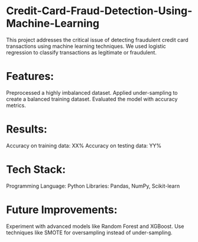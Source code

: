# Credit-Card-Fraud-Detection-Using-Machine-Learning
This project addresses the critical issue of detecting fraudulent credit card transactions using machine learning techniques. We used logistic regression to classify transactions as legitimate or fraudulent.

# Features:
Preprocessed a highly imbalanced dataset.
Applied under-sampling to create a balanced training dataset.
Evaluated the model with accuracy metrics.
# Results:
Accuracy on training data: XX%
Accuracy on testing data: YY%
# Tech Stack:
Programming Language: Python
Libraries: Pandas, NumPy, Scikit-learn
# Future Improvements:
Experiment with advanced models like Random Forest and XGBoost.
Use techniques like SMOTE for oversampling instead of under-sampling.
